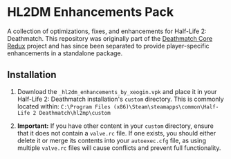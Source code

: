 # HL2DM Enhancements Pack

A collection of optimizations, fixes, and enhancements for Half-Life 2: Deathmatch. This repository was originally part of the [Deathmatch Core Redux](https://github.com/Xeogin/xeogin.github.io) project and has since been separated to provide player-specific enhancements in a standalone package.

## Installation

1. Download the `_hl2dm_enhancements_by_xeogin.vpk` and place it in your Half-Life 2: Deathmatch installation's `custom` directory. This is commonly located within:
   `C:\Program Files (x86)\Steam\steamapps\common\Half-Life 2 Deathmatch\hl2mp\custom`

2. **Important:** If you have other content in your `custom` directory, ensure that it does not contain a `valve.rc` file. If one exists, you should either delete it or merge its contents into your `autoexec.cfg` file, as using multiple `valve.rc` files will cause conflicts and prevent full functionality.
